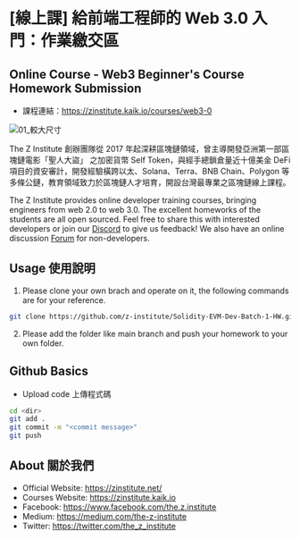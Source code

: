 # [線上課] 給前端工程師的 Web 3.0 入門：作業繳交區

## Online Course - Web3 Beginner's Course Homework Submission

- 課程連結：<https://zinstitute.kaik.io/courses/web3-0>

![01_較大尺寸](https://user-images.githubusercontent.com/19768276/176319177-47c21a03-3e41-487b-a403-2d1ee443d7fd.jpg)

The Z Institute 創辦團隊從 2017 年起深耕區塊鏈領域，曾主導開發亞洲第一部區塊鏈電影「聖人大盜」 之加密貨幣 Self Token，與經手總鎖倉量近十億美金 DeFi 項目的資安審計，開發經驗橫跨以太、Solana、Terra、BNB Chain、Polygon 等多條公鏈，教育領域致力於區塊鏈人才培育，開設台灣最專業之區塊鏈線上課程。

The Z Institute provides online developer training courses, bringing engineers from web 2.0 to web 3.0. The excellent homeworks of the students are all open sourced. Feel free to share this with interested developers or join our [Discord](https://discord.gg/MTTgzdnXpS) to give us feedback! We also have an online discussion [Forum](https://forum.zinstitute.online/) for non-developers.

## Usage 使用說明

1. Please clone your own brach and operate on it, the following commands are for your reference.

```bash
git clone https://github.com/z-institute/Solidity-EVM-Dev-Batch-1-HW.git --branch <ID>
```

2. Please add the folder like main branch and push your homework to your own folder.

## Github Basics

- Upload code 上傳程式碼

```bash
cd <dir>
git add .
git commit -m "<commit message>"
git push
```

## About 關於我們

- Official Website: <https://zinstitute.net/>
- Courses Website: <https://zinstitute.kaik.io>
- Facebook: <https://www.facebook.com/the.z.institute>
- Medium: <https://medium.com/the-z-institute>
- Twitter: <https://twitter.com/the_z_institute>
